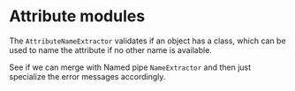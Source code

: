 # Attribute modules

The `AttributeNameExtractor` validates if an object has a class,
which can be used to name the attribute if no other name is available.

See if we can merge with Named pipe `NameExtractor` and then just specialize the error messages accordingly.